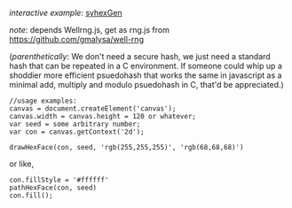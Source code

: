 *interactive example*: [syhexGen](http://makopool.com/syhexGen.html)

*note*: depends Wellrng.js, get as rng.js from https://github.com/gmalysa/well-rng

(*parenthetically*: We don't need a secure hash, we just need a standard hash that can be repeated in a C environment. If someone could whip up a shoddier more efficient psuedohash that works the same in javascript as a minimal add, multiply and modulo psuedohash in C, that'd be appreciated.)


	//usage examples:
	canvas = document.createElement('canvas');
	canvas.width = canvas.height = 120 or whatever;
	var seed = some arbitrary number;
	var con = canvas.getContext('2d');
	
	drawHexFace(con, seed, 'rgb(255,255,255)', 'rgb(68,68,68)')
	
or like,

	con.fillStyle = '#ffffff'
	pathHexFace(con, seed)
	con.fill();